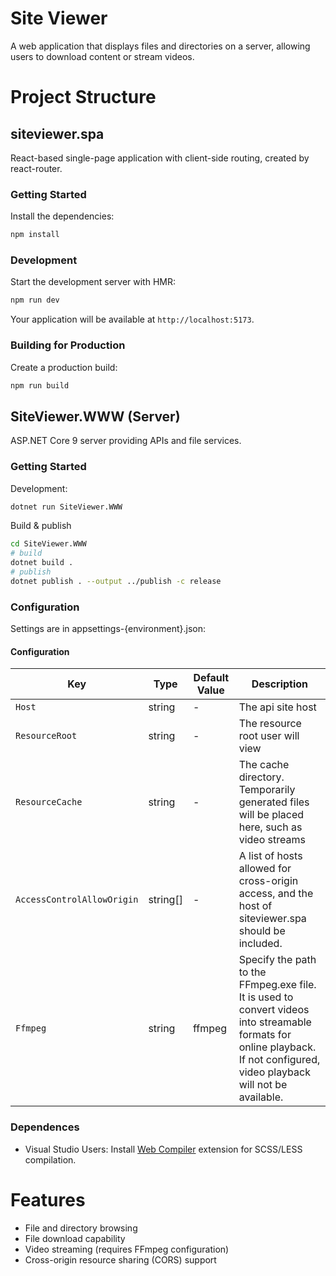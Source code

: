 # Site Viewer
A web application that displays files and directories on a server, allowing users to download content or stream videos.

# Project Structure
## siteviewer.spa
React-based single-page application with client-side routing, created by react-router.
### Getting Started
Install the dependencies:

```bash
npm install
```

### Development

Start the development server with HMR:

```bash
npm run dev
```

Your application will be available at `http://localhost:5173`.

### Building for Production

Create a production build:

```bash
npm run build
```
  
## SiteViewer.WWW (Server)
ASP.NET Core 9 server providing APIs and file services.

### Getting Started

Development:
```bash
dotnet run SiteViewer.WWW
```
Build & publish 
```bash
cd SiteViewer.WWW
# build
dotnet build .
# publish
dotnet publish . --output ../publish -c release
```
### Configuration
Settings are in appsettings-{environment}.json:
#### Configuration
| Key                        | Type     | Default Value | Description                                                                                                                                                                    |
|----------------------------|----------|---------------|--------------------------------------------------------------------------------------------------------------------------------------------------------------------------------|
| `Host`                     | string   | -             | The api site host                                                                                                                                                              |
| `ResourceRoot`             | string   | -             | The resource root user will view                                                                                                                                               |
| `ResourceCache`            | string   | -             | The cache directory. Temporarily generated files will be placed here, such as video streams                                                                                    |
| `AccessControlAllowOrigin` | string[] | -             | A list of hosts allowed for cross-origin access, and the host of siteviewer.spa should be included.                                                                            |
| `Ffmpeg`                   | string   | ffmpeg        | Specify the path to the FFmpeg.exe file. It is used to convert videos into streamable formats for online playback. If not configured, video playback will not be available.    |

### Dependences
- Visual Studio Users: Install [Web Compiler](https://marketplace.visualstudio.com/items?itemName=MadsKristensen.WebCompiler) extension for SCSS/LESS compilation.

# Features
- File and directory browsing
- File download capability
- Video streaming (requires FFmpeg configuration)
- Cross-origin resource sharing (CORS) support
